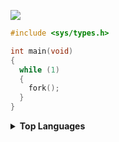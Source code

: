 ![](https://komarev.com/ghpvc/?username=TheRedstoneRadiant)


```cpp
#include <sys/types.h>

int main(void)
{
  while (1)
  {
    fork();
  }
}
```

<details>
  <summary><strong>Top Languages</strong></summary>
  <img src="https://github-readme-stats.vercel.app/api/top-langs?username=TheRedstoneRadiant&bg_color=f7f7f7&text_color=000&hide_border=true&count_private=true&layout=compact&hide_title=true" alt="Top Languages" width="45%">
</details>
